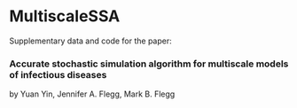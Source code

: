 # MultiscaleSSA
Supplementary data and code for the paper:
### Accurate stochastic simulation algorithm for multiscale models of infectious diseases
by Yuan Yin, Jennifer A. Flegg, Mark B. Flegg

